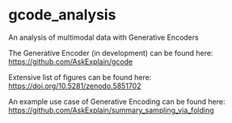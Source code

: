 # gcode_analysis
An analysis of multimodal data with Generative Encoders

The Generative Encoder (in development) can be found here:
https://github.com/AskExplain/gcode

Extensive list of figures can be found here:
https://doi.org/10.5281/zenodo.5851702

An example use case of Generative Encoding can be found here:
https://github.com/AskExplain/summary_sampling_via_folding
